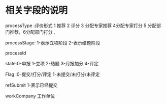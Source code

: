 相关字段的说明
=======
processType :评价形式 1 推荐 2 评分 3 分配专家推荐 4分配专家打分 5 分配部门推荐，6分配部门打分 ,

processStage:  1-表示立项阶段  2-表示结题阶段

processId

state:0-申报 1-立项 2-结题 3-月报加分 4-评定

Flag :0-提交/打分/评定 1-未提交/未打分/未评定

refSubmit 1-表示已经提交 

workCompany  工作单位

